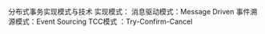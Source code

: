 分布式事务实现模式与技术
 实现模式：
    消息驱动模式：Message Driven 
    事件溯源模式：Event Sourcing
    TCC模式 ：Try-Confirm-Cancel